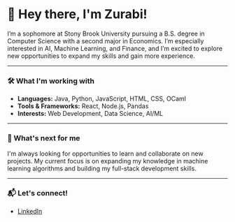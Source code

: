 # 👋 Hey there, I'm Zurabi!

I’m a sophomore at Stony Brook University pursuing a B.S. degree in Computer Science with a second major in Economics. I’m especially interested in AI, Machine Learning, and Finance, and I’m excited to explore new opportunities to expand my skills and gain more experience.

---

### 🛠️ What I'm working with

- **Languages:** Java, Python, JavaScript, HTML, CSS, OCaml
- **Tools & Frameworks:** React, Node.js, Pandas
- **Interests:** Web Development, Data Science, AI/ML

---

### 🔭 What's next for me

I'm always looking for opportunities to learn and collaborate on new projects. My current focus is on expanding my knowledge in machine learning algorithms and building my full-stack development skills.

---

### 📬 Let's connect!

- [LinkedIn](https://www.linkedin.com/in/zurabi-kochiashvili/)


